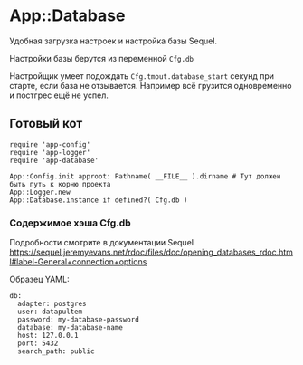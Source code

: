 # App::Database

Удобная загрузка настроек и настройка базы Sequel.

Настройки базы берутся из переменной `Cfg.db`

Настройщик умеет подождать `Cfg.tmout.database_start` секунд при старте, если база не отзывается. Например всё грузится одновременно и постгрес ещё не успел.

## Готовый кот

    require 'app-config'
    require 'app-logger'
    require 'app-database'

    App::Config.init approot: Pathname( __FILE__ ).dirname # Тут должен быть путь к корню проекта
    App::Logger.new
    App::Database.instance if defined?( Cfg.db )

### Содержимое хэша Cfg.db

Подробности смотрите в документации Sequel https://sequel.jeremyevans.net/rdoc/files/doc/opening_databases_rdoc.html#label-General+connection+options

Образец YAML:

    db:
      adapter: postgres
      user: datapultem
      password: my-database-password
      database: my-database-name
      host: 127.0.0.1
      port: 5432
      search_path: public
